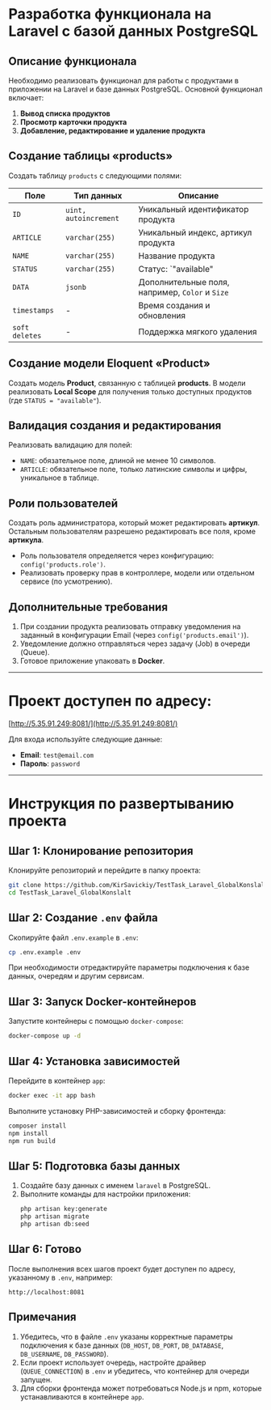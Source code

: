 # Разработка функционала на Laravel с базой данных PostgreSQL

## Описание функционала

Необходимо реализовать функционал для работы с продуктами в приложении на Laravel и базе данных PostgreSQL. Основной функционал включает:

1. **Вывод списка продуктов**
2. **Просмотр карточки продукта**
3. **Добавление, редактирование и удаление продукта**

## Создание таблицы «products»

Создать таблицу `products` с следующими полями:

| Поле      | Тип данных     | Описание |
|-----------|----------------|----------|
| `ID`      | `uint, autoincrement` | Уникальный идентификатор продукта |
| `ARTICLE` | `varchar(255)`  | Уникальный индекс, артикул продукта |
| `NAME`    | `varchar(255)`  | Название продукта |
| `STATUS`  | `varchar(255)`  | Статус: `"available" | "unavailable"` |
| `DATA`    | `jsonb`         | Дополнительные поля, например, `Color` и `Size` |
| `timestamps` | -              | Время создания и обновления |
| `soft deletes` | -            | Поддержка мягкого удаления |

## Создание модели Eloquent «Product»

Создать модель **Product**, связанную с таблицей **products**. В модели реализовать **Local Scope** для получения только доступных продуктов (где `STATUS = "available"`).

## Валидация создания и редактирования

Реализовать валидацию для полей:

- `NAME`: обязательное поле, длиной не менее 10 символов.
- `ARTICLE`: обязательное поле, только латинские символы и цифры, уникальное в таблице.

## Роли пользователей

Создать роль администратора, который может редактировать **артикул**. Остальным пользователям разрешено редактировать все поля, кроме **артикула**.

- Роль пользователя определяется через конфигурацию: `config('products.role')`.
- Реализовать проверку прав в контроллере, модели или отдельном сервисе (по усмотрению).

## Дополнительные требования

1. При создании продукта реализовать отправку уведомления на заданный в конфигурации Email (через `config('products.email')`).
2. Уведомление должно отправляться через задачу (Job) в очереди (Queue).
3. Готовое приложение упаковать в **Docker**.
------------------------------------------------------------------------------------------------------------------------------------
# Проект доступен по адресу:
[http://5.35.91.249:8081/](http://5.35.91.249:8081/)

Для входа используйте следующие данные:
- **Email**: `test@email.com`
- **Пароль**: `password`
--------------------------------------------------------------------------------------------------------------------------------------
# Инструкция по развертыванию проекта

## Шаг 1: Клонирование репозитория
Клонируйте репозиторий и перейдите в папку проекта:
```bash
git clone https://github.com/KirSavickiy/TestTask_Laravel_GlobalKonslalt.git
cd TestTask_Laravel_GlobalKonslalt
```

## Шаг 2: Создание `.env` файла
Скопируйте файл `.env.example` в `.env`:
```bash
cp .env.example .env
```
При необходимости отредактируйте параметры подключения к базе данных, очередям и другим сервисам.

## Шаг 3: Запуск Docker-контейнеров
Запустите контейнеры с помощью `docker-compose`:
```bash
docker-compose up -d
```

## Шаг 4: Установка зависимостей
Перейдите в контейнер `app`:
```bash
docker exec -it app bash
```

Выполните установку PHP-зависимостей и сборку фронтенда:
```bash
composer install
npm install
npm run build
```

## Шаг 5: Подготовка базы данных
1. Создайте базу данных с именем `laravel` в PostgreSQL.
2. Выполните команды для настройки приложения:
   ```bash
   php artisan key:generate
   php artisan migrate
   php artisan db:seed
   ```

## Шаг 6: Готово
После выполнения всех шагов проект будет доступен по адресу, указанному в `.env`, например:
```
http://localhost:8081
```
## Примечания
1. Убедитесь, что в файле `.env` указаны корректные параметры подключения к базе данных (`DB_HOST`, `DB_PORT`, `DB_DATABASE`, `DB_USERNAME`, `DB_PASSWORD`).
2. Если проект использует очередь, настройте драйвер (`QUEUE_CONNECTION`) в `.env` и убедитесь, что контейнер для очереди запущен.
3. Для сборки фронтенда может потребоваться Node.js и npm, которые устанавливаются в контейнере `app`.
